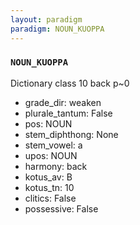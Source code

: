 ```yaml
---
layout: paradigm
paradigm: NOUN_KUOPPA
---
```

### ` NOUN_KUOPPA `

Dictionary class 10 back p~0
* grade_dir: weaken
* plurale_tantum: False
* pos: NOUN
* stem_diphthong: None
* stem_vowel: a
* upos: NOUN
* harmony: back
* kotus_av: B
* kotus_tn: 10
* clitics: False
* possessive: False
